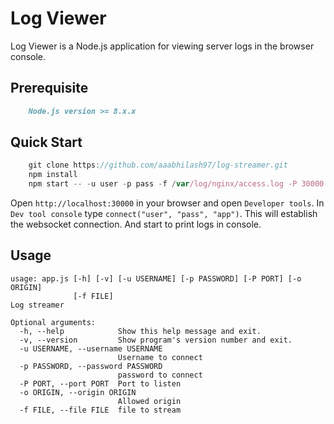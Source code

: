 # Log Viewer

Log Viewer is a Node.js application for viewing server logs in the browser console.

## Prerequisite

```md
    Node.js version >= 8.x.x
```

## Quick Start

```javascript
    git clone https://github.com/aaabhilash97/log-streamer.git
    npm install
    npm start -- -u user -p pass -f /var/log/nginx/access.log -P 30000
```

Open `http://localhost:30000` in your browser and open `Developer tools`.
In `Dev tool console` type `connect("user", "pass", "app")`. This will establish the websocket connection. And start to print logs in console.

## Usage

```usage
usage: app.js [-h] [-v] [-u USERNAME] [-p PASSWORD] [-P PORT] [-o ORIGIN]
              [-f FILE]
Log streamer

Optional arguments:
  -h, --help            Show this help message and exit.
  -v, --version         Show program's version number and exit.
  -u USERNAME, --username USERNAME
                        Username to connect
  -p PASSWORD, --password PASSWORD
                        password to connect
  -P PORT, --port PORT  Port to listen
  -o ORIGIN, --origin ORIGIN
                        Allowed origin
  -f FILE, --file FILE  file to stream
```
